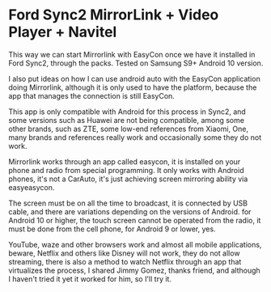 # Ford Sync2 MirrorLink + Video Player + Navitel

This way we can start Mirrorlink with EasyCon once we have it installed in Ford Sync2, through the packs. Tested on Samsung S9+ Android 10 version.

I also put ideas on how I can use android auto with the EasyCon application doing Mirrorlink, although it is only used to have the platform, because the app that manages the connection is still EasyCon.

This app is only compatible with Android for this process in Sync2, and some versions such as Huawei are not being compatible, among some other brands, such as ZTE, some low-end references from Xiaomi, One, many brands and references really work and occasionally some they do not work.

Mirrorlink works through an app called easycon, it is installed on your phone and radio from special programming. It only works with Android phones, it's not a CarAuto, it's just achieving screen mirroring ability via easyeasycon.

The screen must be on all the time to broadcast, it is connected by USB cable, and there are variations depending on the versions of Android. for Android 10 or higher, the touch screen cannot be operated from the radio, it must be done from the cell phone, for Android 9 or lower, yes.

YouTube, waze and other browsers work and almost all mobile applications, beware, Netflix and others like Disney will not work, they do not allow streaming, there is also a method to watch Netflix through an app that virtualizes the process, I shared Jimmy Gomez, thanks friend, and although I haven't tried it yet it worked for him, so I'll try it.
